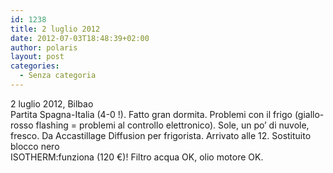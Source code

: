 ```yaml
---
id: 1238
title: 2 luglio 2012
date: 2012-07-03T18:48:39+02:00
author: polaris
layout: post
categories:
  - Senza categoria
---
```

2 luglio 2012, Bilbao  
Partita Spagna-Italia (4-0 !). Fatto gran dormita. Problemi con il frigo (giallo-rosso flashing = problemi al controllo elettronico). Sole, un po&#8217; di nuvole, fresco. Da Accastillage Diffusion per frigorista. Arrivato alle 12. Sostituito blocco nero  
ISOTHERM:funziona (120 €)! Filtro acqua OK, olio motore OK.
